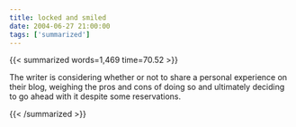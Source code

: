 ```yaml
---
title: locked and smiled
date: 2004-06-27 21:00:00
tags: ['summarized']
---
```


{{< summarized words=1,469 time=70.52 >}}

The writer is considering whether or not to share a personal experience on their blog, weighing the pros and cons of doing so and ultimately deciding to go ahead with it despite some reservations.

{{< /summarized >}}